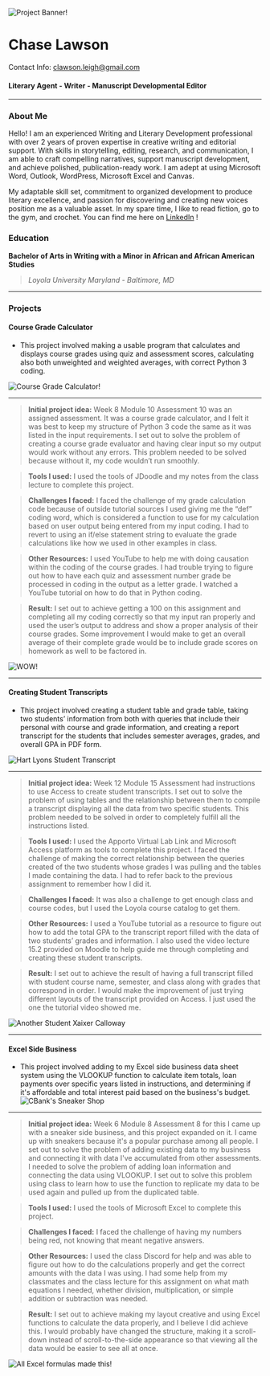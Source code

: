 ![Project Banner!](project_images/Banner.png)
# Chase Lawson
Contact Info: clawson.leigh@gmail.com
#### Literary Agent - Writer - Manuscript Developmental Editor

***

### About Me 
Hello! I am an experienced Writing and Literary Development professional with
over 2 years of proven expertise in creative writing and editorial support.
With skills in storytelling, editing, research, and communication, I am able to craft
compelling narratives, support manuscript development, and achieve polished,
publication-ready work. I am adept at using Microsoft Word, Outlook, WordPress,
Microsoft Excel and Canvas.

My adaptable skill set, commitment to organized development to produce literary
excellence, and passion for discovering and creating new voices position me as a
valuable asset. In my spare time, I like to read fiction, go to the gym, and crochet.
You can find me here on [LinkedIn](www.linkedin.com/in/cleighlawson) !

### Education 
**Bachelor of Arts in Writing with a Minor in African and African American Studies**
> *Loyola University Maryland - Baltimore, MD*

***

### Projects

#### Course Grade Calculator
- This project involved making a usable program that calculates and displays course
grades using quiz and assessment scores, calculating also both unweighted and
weighted averages, with correct Python 3 coding.

![Course Grade Calculator!](/project_images/Project_1_Screenshot.png)

***

 > **Initial project idea:**
Week 8 Module 10 Assessment 10 was an assigned assessment. It was a course
grade calculator, and I felt it was best to keep my structure of Python 3 code the
same as it was listed in the input requirements. I set out to solve the problem of
creating a course grade evaluator and having clear input so my output would work
without any errors. This problem needed to be solved because without it, my code
wouldn’t run smoothly. 

> **Tools I used:** 
I used the tools of JDoodle and my notes from the class lecture to complete this project.

> **Challenges I faced:**
I faced the challenge of my grade calculation code because of outside tutorial sources I used giving me the “def” coding word, which is considered a function to use for my calculation based on user output being entered from my input coding. I had to revert to using an if/else statement string to evaluate the grade calculations like how we used in other examples in class. 

> **Other Resources:** 
I used YouTube to help me with doing causation within the coding of the course grades. I had trouble trying to figure out how to have each quiz and assessment number
grade be processed in coding in the output as a letter grade. I watched a YouTube
tutorial on how to do that in Python coding. 

> **Result:**
I set out to achieve getting a 100 on this assignment and completing all my coding correctly so that my input ran properly and used the user’s output to address and show a proper analysis of their course grades. Some improvement I would make to get an overall average of their complete grade would be to include grade scores on homework as well to be factored in.

![WOW!](/project_images/Project_1.2_Screenshot.png)

***

#### Creating Student Transcripts
- This project involved creating a student table and grade table, taking two students’ information from both with queries that include
their personal with course and grade information, and creating a report transcript
for the students that includes semester averages, grades, and overall GPA in PDF
form.

![Hart Lyons Student Transcript](/project_images/Project_2_Screenshot.png)

***

> **Initial project idea:**
Week 12 Module 15 Assessment had instructions to use Access to create student transcripts. I set out to solve the problem of using tables and the relationship between them to compile a transcript displaying all the data from two specific students. This problem needed to be solved in order to completely fulfill all the instructions listed.

> **Tools I used:** 
I used the Apporto Virtual Lab Link and Microsoft Access platform as tools to complete this project. I faced the challenge of making the correct relationship between the queries created of the two students whose grades I was pulling and the tables I made containing the data. I had to refer back to the previous assignment to remember how I did it. 

> **Challenges I faced:**
It was also a challenge to get enough class and course codes, but I used the Loyola course catalog to get them. 

> **Other Resources:** 
I used a YouTube tutorial as a resource to figure out how to add the total GPA to the transcript report filled with the data of two students’ grades and information. I
also used the video lecture 15.2 provided on Moodle to help guide me through
completing and creating these student transcripts. 

> **Result:**
I set out to achieve the result of having a full transcript filled with student course name, semester, and class along with grades that correspond in order. I would make the improvement of just trying different layouts of the transcript provided on Access. I just used the one the tutorial video showed me.

![Another Student Xaixer Calloway ](/project_images/Project_2.0_Screenshot.png)

***

#### Excel Side Business
- This project involved adding to my Excel side business data sheet system using the VLOOKUP function to calculate item totals, loan payments over specific years listed in instructions, and determining if it's affordable and total interest paid based on the business's budget.
![CBank's Sneaker Shop](/project_images/Project_3_Screenshot.png)

***

> **Initial project idea:**
Week 6 Module 8 Assessment 8 for this I came up with a sneaker side business,
and this project expanded on it. I came up with sneakers because it's a popular purchase among all people. I set out to solve the problem of adding existing data to my business and connecting it with data I've accumulated from other assessments. I needed to solve the problem of adding loan information and connecting the data using VLOOKUP. I set out to solve this problem using class to learn how to use the function to replicate my data to be used again and pulled up
from the duplicated table. 

> **Tools I used:** 
I used the tools of Microsoft Excel to complete this project. 

> **Challenges I faced:**
I faced the challenge of having my numbers being red, not knowing that meant negative answers. 

> **Other Resources:** 
I used the class Discord for help and was able to figure out how to do the calculations
properly and get the correct amounts with the data I was using. I had some help from my classmates and the class lecture for this assignment on what math equations I needed, whether division, multiplication, or simple addition or subtraction was needed. 

> **Result:**
I set out to achieve making my layout creative and using Excel functions to calculate the data properly, and I believe I did achieve this. I would probably have changed the structure, making it a scroll-down instead of scroll-to-the-side appearance so that viewing all the data would be easier to see all at once. 

![All Excel formulas made this!](/project_images/Project_3.0_Screenshot.png)
